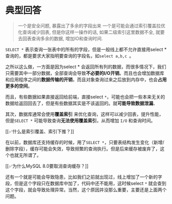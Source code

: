 # 典型回答

> 一个是安全问题, 暴露出了多余的字段出来
> 一个是可能会通过索引覆盖拉优化查询减少回表, 但是你这样一操作的话, 如果二级索引这里数据不全, 就要去回表查询多余的数据, 增加IO和查询时间.

`SELECT *` 表示查询一张表中的所有的字段，但是一般线上都不允许直接用select *查询的，都是要求大家指明要查询的字段名，如`select a,b,c `。



之所以这么做，一方面是因为select * 会返回所有列的数据，而很多情况下，我们只需要其中一部分数据，全部查询会导致**不必要的I/O开销**。而且也会增加数据库和应用程序之间的**数据传输的开销**，而且对象查询过来之后放到内存中，也会**占用更多的空间**。



而且，有些数据如果直接返回给前端，直接select `*`，可能也会把一些本来无关的数据给返回回去了，但是有些数据其实是不该返回的。就**可能导致数据泄漏**、



其次，数据库通常会使用**覆盖索引** 来优化查询，这样可以减少回表，提升性能，但是`SELECT *` 可能导致查询**无法使用覆盖索引**，从而增加 `I/O` 和查询时间。



[[✅什么是索引覆盖、索引下推？]]



在以前，数据库还支持缓存的时候，用了`SELECT *`，只要表结构发生变化（新增/删除字段），缓存可能会失效，导致频繁的查询执行。但是后来缓存被废弃了，这个也就无所谓了。



[[✅为什么MySQL 8.0要取消查询缓存？]]



还有一个就是可能会导致隐患，比如我们之前就出现过，线上增加了一个新的字段，但是这个字段只在数据库中加了，代码中还不能用，这时候select `*` 就会查到这个字段，就会导致处理异常。当然，这个原因并没那么重要，主要还是上面两个问题。

